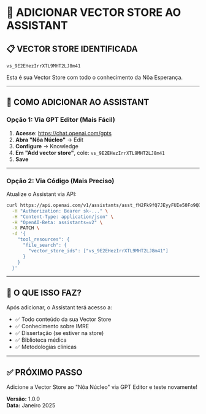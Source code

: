 # 🔗 ADICIONAR VECTOR STORE AO ASSISTANT

## 📋 **VECTOR STORE IDENTIFICADA**

```
vs_9E2EHezIrrXTL9MHT2LJ8m41
```

Esta é sua Vector Store com todo o conhecimento da Nôa Esperança.

---

## 🎯 **COMO ADICIONAR AO ASSISTANT**

### **Opção 1: Via GPT Editor (Mais Fácil)**

1. **Acesse**: https://chat.openai.com/gpts
2. **Abra "Nôa Núcleo"** → Edit
3. **Configure** → Knowledge
4. **Em "Add vector store"**, cole: `vs_9E2EHezIrrXTL9MHT2LJ8m41`
5. **Save**

---

### **Opção 2: Via Código (Mais Preciso)**

Atualize o Assistant via API:

```bash
curl https://api.openai.com/v1/assistants/asst_fN2Fk9fQ7JEyyFUIe50Fo9QD \
  -H "Authorization: Bearer sk-..." \
  -H "Content-Type: application/json" \
  -H "OpenAI-Beta: assistants=v2" \
  -X PATCH \
  -d '{
    "tool_resources": {
      "file_search": {
        "vector_store_ids": ["vs_9E2EHezIrrXTL9MHT2LJ8m41"]
      }
    }
  }'
```

---

## 🚀 **O QUE ISSO FAZ?**

Após adicionar, o Assistant terá acesso a:
- ✅ Todo conteúdo da sua Vector Store
- ✅ Conhecimento sobre IMRE
- ✅ Dissertação (se estiver na store)
- ✅ Biblioteca médica
- ✅ Metodologias clínicas

---

## ✅ **PRÓXIMO PASSO**

Adicione a Vector Store ao "Nôa Núcleo" via GPT Editor e teste novamente!

**Versão:** 1.0.0  
**Data:** Janeiro 2025
